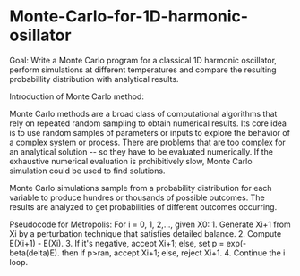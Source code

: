 # Monte-Carlo-for-1D-harmonic-osillator

Goal: Write a  Monte Carlo program for a classical 1D harmonic oscillator, perform simulations at different temperatures and compare the resulting probabillity distribution with analytical results.

Introduction of Monte Carlo method:

Monte Carlo methods are a broad class of computational algorithms that rely on repeated random sampling to obtain numerical results. Its core idea is to use random samples of parameters or inputs to explore the behavior of a complex system or process. There are problems that are too complex for an analytical solution -- so they have to be evaluated numerically. If the exhaustive numerical evaluation is prohibitively slow, Monte Carlo simulation could be used to find solutions.

Monte Carlo simulations sample from a probability distribution for each variable to produce hundres or thousands of possible outcomes. The results are analyzed to get probabilities of different outcomes occurring.

Pseudocode for Metropolis:
	For i = 0, 1, 2,..., given X0:
		1. Generate Xi+1 from Xi by a perturbation technique that satisfies detailed balance.
		2. Compute E(Xi+1) - E(Xi).
		3. If it's negative, accept Xi+1;
		   else, set p = exp(-beta(delta)E). then
				if p>ran, accept Xi+1;
				else, reject Xi+1.
		4. Continue the i loop.
